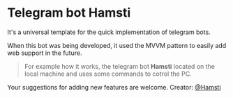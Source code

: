 # Telegram bot Hamsti

It's a universal template for the quick implementation of telegram bots.

When this bot was being developed, it used the MVVM pattern to easily add web support in the future.
>For example how it works, the telegram bot **Hamsti** located on the local machine and uses some commands to cotrol the PC.

Your suggestions for adding new features are welcome.
Creator: [@Hamsti](https://t.me/Hamsti)
